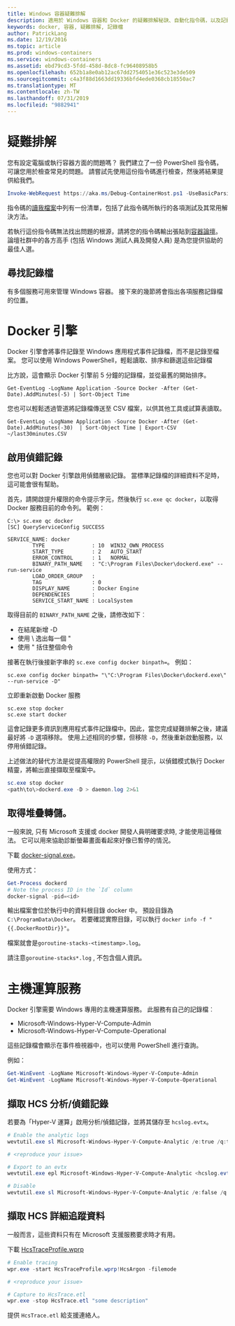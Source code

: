 ```yaml
---
title: Windows 容器疑難排解
description: 適用於 Windows 容器和 Docker 的疑難排解秘訣、自動化指令碼，以及記錄檔資訊
keywords: docker, 容器, 疑難排解, 記錄檔
author: PatrickLang
ms.date: 12/19/2016
ms.topic: article
ms.prod: windows-containers
ms.service: windows-containers
ms.assetid: ebd79cd3-5fdd-458d-8dc8-fc96408958b5
ms.openlocfilehash: 652b1a8e0ab12ac67dd2754051e36c523e3de509
ms.sourcegitcommit: c4a3f88d1663dd19336bfd4ede0368cb18550ac7
ms.translationtype: MT
ms.contentlocale: zh-TW
ms.lasthandoff: 07/31/2019
ms.locfileid: "9882941"
---
```

# <a name="troubleshooting"></a>疑難排解

您有設定電腦或執行容器方面的問題嗎？ 我們建立了一份 PowerShell 指令碼，可讓您用於檢查常見的問題。 請嘗試先使用這份指令碼進行檢查，然後將結果提供給我們。

```PowerShell
Invoke-WebRequest https://aka.ms/Debug-ContainerHost.ps1 -UseBasicParsing | Invoke-Expression
```
指令碼的[讀我檔案](https://github.com/Microsoft/Virtualization-Documentation/blob/live/windows-server-container-tools/Debug-ContainerHost/README.md)中列有一份清單，包括了此指令碼所執行的各項測試及其常用解決方法。

若執行這份指令碼無法找出問題的根源，請將您的指令碼輸出張貼到[容器論壇](https://social.msdn.microsoft.com/Forums/home?forum=windowscontainers)。 論壇社群中的各方高手 (包括 Windows 測試人員及開發人員) 是為您提供協助的最佳人選。


## <a name="finding-logs"></a>尋找記錄檔
有多個服務可用來管理 Windows 容器。 接下來的幾節將會指出各項服務記錄檔的位置。

# <a name="docker-engine"></a>Docker 引擎
Docker 引擎會將事件記錄至 Windows 應用程式事件記錄檔，而不是記錄至檔案。 您可以使用 Windows PowerShell，輕鬆讀取、排序和篩選這些記錄檔

比方說，這會顯示 Docker 引擎前 5 分鐘的記錄檔，並從最舊的開始排序。

```
Get-EventLog -LogName Application -Source Docker -After (Get-Date).AddMinutes(-5) | Sort-Object Time 
```

您也可以輕鬆透過管道將記錄檔傳送至 CSV 檔案，以供其他工具或試算表讀取。

```
Get-EventLog -LogName Application -Source Docker -After (Get-Date).AddMinutes(-30)  | Sort-Object Time | Export-CSV ~/last30minutes.CSV
```

## <a name="enabling-debug-logging"></a>啟用偵錯記錄
您也可以對 Docker 引擎啟用偵錯層級記錄。 當標準記錄檔的詳細資料不足時，這可能會很有幫助。

首先，請開啟提升權限的命令提示字元，然後執行 `sc.exe qc docker`，以取得 Docker 服務目前的命令列。
範例：
```
C:\> sc.exe qc docker
[SC] QueryServiceConfig SUCCESS

SERVICE_NAME: docker
        TYPE               : 10  WIN32_OWN_PROCESS
        START_TYPE         : 2   AUTO_START
        ERROR_CONTROL      : 1   NORMAL
        BINARY_PATH_NAME   : "C:\Program Files\Docker\dockerd.exe" --run-service
        LOAD_ORDER_GROUP   :
        TAG                : 0
        DISPLAY_NAME       : Docker Engine
        DEPENDENCIES       :
        SERVICE_START_NAME : LocalSystem
```

取得目前的 `BINARY_PATH_NAME` 之後，請修改如下︰
- 在結尾新增 -D
- 使用 \ 逸出每一個 "
- 使用 " 括住整個命令

接著在執行後接新字串的 `sc.exe config docker binpath=`。 例如： 
```
sc.exe config docker binpath= "\"C:\Program Files\Docker\dockerd.exe\" --run-service -D"
```


立即重新啟動 Docker 服務
```
sc.exe stop docker
sc.exe start docker
```

這會記錄更多資訊到應用程式事件記錄檔中。因此，當您完成疑難排解之後，建議最好將 `-D` 選項移除。 使用上述相同的步驟，但移除 `-D`，然後重新啟動服務，以停用偵錯記錄。

上述做法的替代方法是從提高權限的 PowerShell 提示，以偵錯模式執行 Docker 精靈，將輸出直接擷取至檔案中。
```PowerShell
sc.exe stop docker
<path\to\>dockerd.exe -D > daemon.log 2>&1
```

## <a name="obtaining-stack-dump"></a>取得堆疊轉儲。

一般來說, 只有 Microsoft 支援或 docker 開發人員明確要求時, 才能使用這種做法。 它可以用來協助診斷螢幕畫面看起來好像已暫停的情況。 

下載 [docker-signal.exe](https://github.com/jhowardmsft/docker-signal)。

使用方式：
```PowerShell
Get-Process dockerd
# Note the process ID in the `Id` column
docker-signal -pid=<id>
```

輸出檔案會位於執行中的資料根目錄 docker 中。 預設目錄為 `C:\ProgramData\Docker`。 若要確認實際目錄，可以執行 `docker info -f "{{.DockerRootDir}}"`。

檔案就會是`goroutine-stacks-<timestamp>.log`。

請注意`goroutine-stacks*.log` , 不包含個人資訊。


# <a name="host-compute-service"></a>主機運算服務
Docker 引擎需要 Windows 專用的主機運算服務。 此服務有自己的記錄檔︰ 
- Microsoft-Windows-Hyper-V-Compute-Admin
- Microsoft-Windows-Hyper-V-Compute-Operational

這些記錄檔會顯示在事件檢視器中，也可以使用 PowerShell 進行查詢。

例如：
```PowerShell
Get-WinEvent -LogName Microsoft-Windows-Hyper-V-Compute-Admin
Get-WinEvent -LogName Microsoft-Windows-Hyper-V-Compute-Operational 
```

## <a name="capturing-hcs-analyticdebug-logs"></a>擷取 HCS 分析/偵錯記錄

若要為「Hyper-V 運算」啟用分析/偵錯記錄，並將其儲存至 `hcslog.evtx`。

```PowerShell
# Enable the analytic logs
wevtutil.exe sl Microsoft-Windows-Hyper-V-Compute-Analytic /e:true /q:true

# <reproduce your issue>

# Export to an evtx
wevtutil.exe epl Microsoft-Windows-Hyper-V-Compute-Analytic <hcslog.evtx>

# Disable
wevtutil.exe sl Microsoft-Windows-Hyper-V-Compute-Analytic /e:false /q:true
```

## <a name="capturing-hcs-verbose-tracing"></a>擷取 HCS 詳細追蹤資料

一般而言，這些資料只有在 Microsoft 支援服務要求時才有用。 

下載 [HcsTraceProfile.wprp](https://gist.github.com/jhowardmsft/71b37956df0b4248087c3849b97d8a71)

```PowerShell
# Enable tracing
wpr.exe -start HcsTraceProfile.wprp!HcsArgon -filemode

# <reproduce your issue>

# Capture to HcsTrace.etl
wpr.exe -stop HcsTrace.etl "some description"
```

提供 `HcsTrace.etl` 給支援連絡人。
